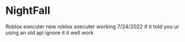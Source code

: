 # NightFall
Roblox executer
new roblox executer working 7/24/2022 if it told you ur using an old api ignore it it well work 
